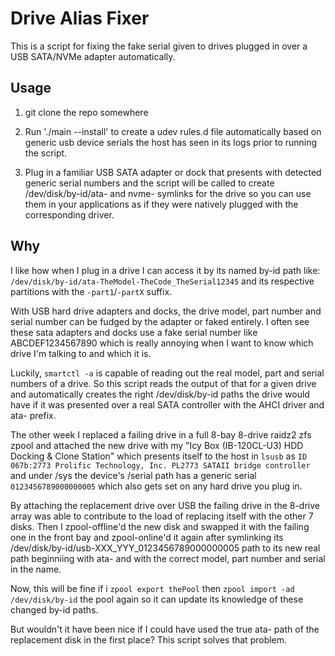 # Drive Alias Fixer

This is a script for fixing the fake serial given to drives plugged in over a USB SATA/NVMe adapter automatically.

## Usage

1. git clone the repo somewhere

2. Run './main --install' to create a udev rules.d file automatically based on generic usb device serials the host has seen in its logs prior to running the script.

3. Plug in a familiar USB SATA adapter or dock that presents with detected generic serial numbers and the script will be called to create /dev/disk/by-id/ata- and nvme- symlinks for the drive so you can use them in your applications as if they were natively plugged with the corresponding driver.

## Why

I like how when I plug in a drive I can access it by its named by-id path like: `/dev/disk/by-id/ata-TheModel-TheCode_TheSerial12345` and its respective partitions with the `-part1`/`-partX` suffix.

With USB hard drive adapters and docks, the drive model, part number and serial number can be fudged by the adapter or faked entirely. I often see these sata adapters and docks use a fake serial number like ABCDEF1234567890 which is really annoying when I want to know which drive I'm talking to and which it is.

Luckily, `smartctl -a` is capable of reading out the real model, part and serial numbers of a drive. So this script reads the output of that for a given drive and automatically creates the right /dev/disk/by-id paths the drive would have if it was presented over a real SATA controller with the AHCI driver and ata- prefix.

The other week I replaced a failing drive in a full 8-bay 8-drive raidz2 zfs zpool and attached the new drive with my "Icy Box (IB-120CL-U3) HDD Docking & Clone Station" which presents itself to the host in `lsusb` as `ID 067b:2773 Prolific Technology, Inc. PL2773 SATAII bridge controller` and under /sys the device's /serial path has a generic serial `0123456789000000005` which also gets set on any hard drive you plug in.

By attaching the replacement drive over USB the failing drive in the 8-drive array was able to contribute to the load of replacing itself with the other 7 disks. Then I zpool-offline'd the new disk and swapped it with the failing one in the front bay and zpool-online'd it again after symlinking its /dev/disk/by-id/usb-XXX_YYY_0123456789000000005 path to its new real path beginniing with ata- and with the correct model, part number and serial in the name.

Now, this will be fine if i `zpool export thePool` then `zpool import -ad /dev/disk/by-id` the pool again so it can update its knowledge of these changed by-id paths.

But wouldn't it have been nice if I could have used the true ata- path of the replacement disk in the first place? This script solves that problem.

